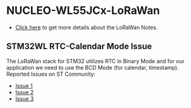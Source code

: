# NUCLEO-WL55JCx-LoRaWan

- [Click here](./LoraNotes.md) to get more details about the LoRaWan Notes.

## STM32WL RTC-Calendar Mode Issue
The LoRaWan stack for STM32 utilizes RTC in Binary Mode and for our application we need to use the BCD Mode (for calendar, timestamp). Reported Issues on ST Community:
-  [Issue 1](https://community.st.com/t5/stm32-mcus-wireless/configuring-rtc-alarm-a-in-binary-mode-on-stm32wl-for-lora/td-p/591096)
-  [Issue 2](https://community.st.com/t5/stm32-mcus-wireless/using-rtc-with-lora/td-p/630295)
-  [Issue 3](https://community.st.com/t5/stm32-mcus-wireless/bcd-calendar-and-binary-mode-mix-mode-alarm-is-not-working-in/td-p/101386)
